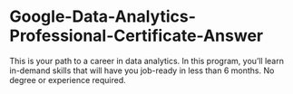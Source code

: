 # Google-Data-Analytics-Professional-Certificate-Answer
This is your path to a career in data analytics. In this program, you’ll learn in-demand skills that will have you job-ready in less than 6 months. No degree or experience required.
